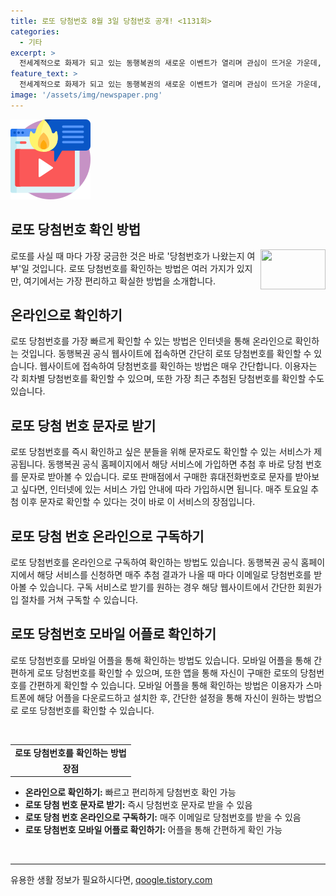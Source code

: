 ```yaml
---
title: 로또 당첨번호 8월 3일 당첨번호 공개! <1131회>
categories:
  - 기타
excerpt: >
  전세계적으로 화제가 되고 있는 동행복권의 새로운 이벤트가 열리며 관심이 뜨거운 가운데, 동행복권 홈페이지를 통해 더 많은 정보를 확인하세요. 동행복권의 새로운 이벤트 및 혜택을 놓치지 마세요! (150자)
feature_text: >
  전세계적으로 화제가 되고 있는 동행복권의 새로운 이벤트가 열리며 관심이 뜨거운 가운데, 동행복권 홈페이지를 통해 더 많은 정보를 확인하세요. 동행복권의 새로운 이벤트 및 혜택을 놓치지 마세요! (150자)
image: '/assets/img/newspaper.png'
---
```


<p><img src="/assets/img/news.png" alt="rentncar 속보" /></p>

<h2>로또 당첨번호 확인 방법</h2>

<p data-ke-size="size16"><a href="https://www.dhlottery.co.kr/common.do?method=main" target="_blank"><img src="https://www.abc.com/images/logo.gif" width="104" height="64" style="float: right; margin: 0px 0px 5px 5px;" /></a>로또를 사실 때 마다 가장 궁금한 것은 바로 '당첨번호가 나왔는지 여부'일 것입니다. 로또 당첨번호를 확인하는 방법은 여러 가지가 있지만, 여기에서는 가장 편리하고 확실한 방법을 소개합니다.</p>

<h2 data-ke-size="size26">온라인으로 확인하기</h2>

<p data-ke-size="size16">로또 당첨번호를 가장 빠르게 확인할 수 있는 방법은 인터넷을 통해 온라인으로 확인하는 것입니다. 동행복권 공식 웹사이트에 접속하면 간단히 로또 당첨번호를 확인할 수 있습니다. 웹사이트에 접속하여 당첨번호를 확인하는 방법은 매우 간단합니다. 이용자는 각 회차별 당첨번호를 확인할 수 있으며, 또한 가장 최근 추첨된 당첨번호를 확인할 수도 있습니다.</p>

<h2 data-ke-size="size26">로또 당첨 번호 문자로 받기</h2>

<p data-ke-size="size16">로또 당첨번호를 즉시 확인하고 싶은 분들을 위해 문자로도 확인할 수 있는 서비스가 제공됩니다. 동행복권 공식 홈페이지에서 해당 서비스에 가입하면 추첨 후 바로 당첨 번호를 문자로 받아볼 수 있습니다. 로또 판매점에서 구매한 휴대전화번호로 문자를 받아보고 싶다면, 인터넷에 있는 서비스 가입 안내에 따라 가입하시면 됩니다. 매주 토요일 추첨 이후 문자로 확인할 수 있다는 것이 바로 이 서비스의 장점입니다.</p>

<h2 data-ke-size="size26">로또 당첨 번호 온라인으로 구독하기</h2>

<p data-ke-size="size16">로또 당첨번호를 온라인으로 구독하여 확인하는 방법도 있습니다. 동행복권 공식 홈페이지에서 해당 서비스를 신청하면 매주 추첨 결과가 나올 때 마다 이메일로 당첨번호를 받아볼 수 있습니다. 구독 서비스로 받기를 원하는 경우 해당 웹사이트에서 간단한 회원가입 절차를 거쳐 구독할 수 있습니다.</p>

<h2 data-ke-size="size26">로또 당첨번호 모바일 어플로 확인하기</h2>

<p data-ke-size="size16">로또 당첨번호를 모바일 어플을 통해 확인하는 방법도 있습니다. 모바일 어플을 통해 간편하게 로또 당첨번호를 확인할 수 있으며, 또한 앱을 통해 자신이 구매한 로또의 당첨번호를 간편하게 확인할 수 있습니다. 모바일 어플을 통해 확인하는 방법은 이용자가 스마트폰에 해당 어플을 다운로드하고 설치한 후, 간단한 설정을 통해 자신이 원하는 방법으로 로또 당첨번호를 확인할 수 있습니다.</p>

<p data-ke-size="size16">&nbsp;</p>

<table>
<tbody>
<tr>
<td style="text-align: center; height: 17px;"><b>로또 당첨번호를 확인하는 방법</b></td>
</tr>
<tr>
<td style="text-align: center; height: 17px;"><b>장점</b></td>
</tr>
</tbody>
</table>

<ul>
<li><b>온라인으로 확인하기:</b> 빠르고 편리하게 당첨번호 확인 가능</li>
<li><b>로또 당첨 번호 문자로 받기:</b> 즉시 당첨번호 문자로 받을 수 있음</li>
<li><b>로또 당첨 번호 온라인으로 구독하기:</b> 매주 이메일로 당첨번호를 받을 수 있음</li>
<li><b>로또 당첨번호 모바일 어플로 확인하기:</b> 어플을 통해 간편하게 확인 가능</li>
</ul>

<p data-ke-size="size16">&nbsp;</p>

<hr>
유용한 생활 정보가 필요하시다면, <a href="https://qoogle.tistory.com" rel="dofollow">qoogle.tistory.com</a>


